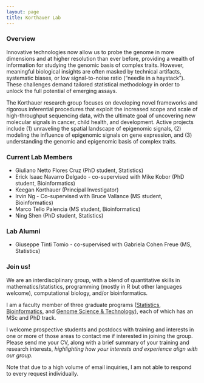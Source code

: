 ```yaml
---
layout: page
title: Korthauer Lab
---
```


<!-- Global site tag (gtag.js) - Google Analytics -->
<script async src="https://www.googletagmanager.com/gtag/js?id=UA-110175023-1"></script>
<script>
  window.dataLayer = window.dataLayer || [];
  function gtag(){dataLayer.push(arguments);}
  gtag('js', new Date());

  gtag('config', 'UA-110175023-1');
</script>


### Overview

Innovative technologies now allow us to probe the genome in more dimensions and at higher resolution than ever before, providing a wealth of information for studying the genomic basis of complex traits. However, meaningful biological insights are often masked by technical artifacts, systematic biases, or low signal-to-noise ratio (“needle in a haystack”). These challenges demand tailored statistical methodology in order to unlock the full potential of emerging assays.

The Korthauer research group focuses on developing novel frameworks and rigorous inferential procedures that exploit the increased scope and scale of high-throughput sequencing data, with the ultimate goal of uncovering new molecular signals in cancer, child health, and development. Active projects include (1) unraveling the spatial landscape of epigenomic signals, (2) modeling the influence of epigenomic signals on gene expression, and (3) understanding the genomic and epigenomic basis of complex traits.

### Current Lab Members

* Giuliano Netto Flores Cruz (PhD student, Statistics)
* Erick Isaac Navarro Delgado - co-supervised with Mike Kobor (PhD student, Bioinformatics)
* Keegan Korthauer (Principal Investigator)
* Irvin Ng - Co-supervised with Bruce Vallance (MS student, Bioinformatics)
* Marco Tello Palencia (MS student, Bioinformatics)
* Ning Shen (PhD student, Statistics)

### Lab Alumni

* Giuseppe Tinti Tomio - co-supervised with Gabriela Cohen Freue (MS, Statistics)

### Join us!

We are an interdisciplinary group, with a blend of quantitative skills in mathematics/statistics, programming (mostly in R but other languages welcome), computational biology, and/or bioinformatics. 

I am a faculty member of three graduate programs ([Statistics](https://www.stat.ubc.ca/graduate), [Bioinformatics](http://www.bioinformatics.ubc.ca/apply/), and [Genome Science & Technology](https://www.gsat.ubc.ca/admission/)), each of which has an MSc and PhD track. 

I welcome prospective students and postdocs with training and interests in one or more of those areas to contact me if interested in joining the group. Please send me your CV, along with a brief summary of your training and research interests, *highlighting how your interests and experience align with our group*. 

Note that due to a high volume of email inquiries, I am not able to respond to every request individually. 